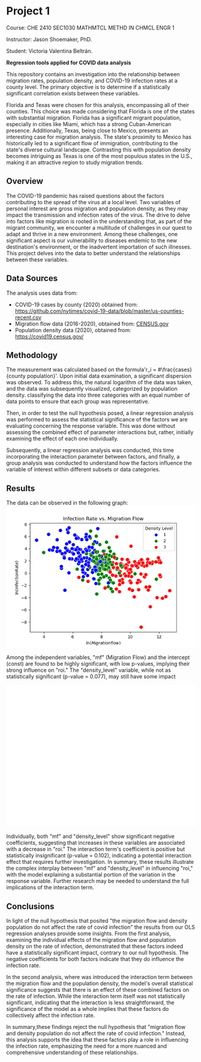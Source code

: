 # Project 1

Course: CHE 2410 SEC1030 MATHMTCL METHD IN CHMCL ENGR 1

Instructor: Jason Shoemaker, PhD.

Student: Victoria Valentina Beltrán.

__Regression tools applied for COVID data analysis__

This repository contains an investigation into the relationship between migration rates, population density, and COVID-19 infection rates at a county level. The primary objective is to determine if a statistically significant correlation exists between these variables. 

Florida and Texas were chosen for this analysis, encompassing all of their counties. This choice was made considering that Florida is one of the states with substantial migration. Florida has a significant migrant population, especially in cities like Miami, which has a strong Cuban-American presence. Additionally, Texas, being close to Mexico, presents an interesting case for migration analysis. The state's proximity to Mexico has historically led to a significant flow of immigration, contributing to the state's diverse cultural landscape. Contrasting this with population density becomes intriguing as Texas is one of the most populous states in the U.S., making it an attractive region to study migration trends.

## Overview

The COVID-19 pandemic has raised questions about the factors contributing to the spread of the virus at a local level. Two variables of personal interest are gross migration and population density, as they may impact the transmission and infection rates of the virus. The drive to delve into factors like migration is rooted in the understanding that, as part of the migrant community, we encounter a multitude of challenges in our quest to adapt and thrive in a new environment. Among these challenges, one significant aspect is our vulnerability to diseases endemic to the new destination's environment, or the inadvertent importation of such illnesses. This project delves into the data to better understand the relationships between these variables.

## Data Sources

The analysis uses data from:

- COVID-19 cases by county (2020) obtained from: https://github.com/nytimes/covid-19-data/blob/master/us-counties-recent.csv
- Migration flow data (2016-2020), obtained from: [CENSUS.gov](https://www.census.gov/)
- Population density data (2020), obtained from: https://covid19.census.gov/

## Methodology

The measurement was calculated based on the formula'r_i = #\frac{cases}{county population}'. Upon initial data examination, a significant dispersion was observed. To address this, the natural logarithm of the data was taken, and the data was subsequently visualized, categorized by population density.
classifying the data into three categories with an equal number of data points to ensure that each group was representative. 

Then, in order to test the null hypothesis posed, a linear regression analysis was performed to assess the statistical significance of the factors we are evaluating concerning the response variable. This was done without assessing the combined effect of parameter interactions but, rather, initially examining the effect of each one individually.

Subsequently, a linear regression analysis was conducted, this time incorporating the interaction parameter between factors, and finally, a group analysis was conducted to understand how the factors influence the variable of interest within different subsets or data categories.

## Results

The data can be observed in the following graph:
![data](categorized_data.png)

Among the independent variables, "mf" (Migration Flow) and the intercept (const) are found to be highly significant, with low p-values, implying their strong influence on "roi." The "density_level" variable, while not as statistically significant (p-value = 0.077), may still have some impact

![Regression Analysis](regression_1.png)


Individually, both "mf" and "density_level" show significant negative coefficients, suggesting that increases in these variables are associated with a decrease in "roi." The interaction term's coefficient is positive but statistically insignificant (p-value = 0.102), indicating a potential interaction effect that requires further investigation. In summary, these results illustrate the complex interplay between "mf" and "density_level" in influencing "roi," with the model explaining a substantial portion of the variation in the response variable. Further research may be needed to understand the full implications of the interaction term.

## Conclusions

In light of the null hypothesis that posited "the migration flow and density population do not affect the rate of covid infection" the results from our OLS regression analyses provide some insights. From the first analysis, examining the individual effects of the migration flow and population density on the rate of infection, demonstrated that these factors indeed have a statistically significant impact, contrary to our null hypothesis. The negative coefficients for both factors indicate that they do influence the infection rate.

In the second analysis, where was introduced the interaction term between the migration flow and the population density, the model's overall statistical significance suggests that there is an effect of these combined factors on the rate of infection. While the interaction term itself was not statistically significant, indicating that the interaction is less straightforward, the significance of the model as a whole implies that these factors do collectively affect the infection rate. 

In summary,these findings reject the null hypothesis that "migration flow and density population do not affect the rate of covid infection." Instead, this analysis supports the idea that these factors play a role in influencing the infection rate, emphasizing the need for a more nuanced and comprehensive understanding of these relationships.





